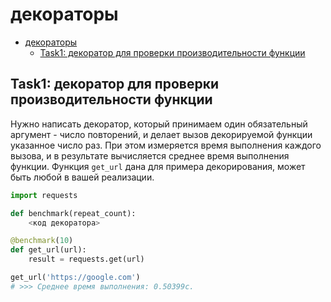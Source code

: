 # декораторы

- [декораторы](#декораторы)
  - [Task1: декоратор для проверки производительности функции](#task1-декоратор-для-проверки-производительности-функции)

## Task1: декоратор для проверки производительности функции

Нужно написать декоратор, который принимаем один обязательный аргумент - число повторений, и делает вызов декорируемой функции указанное число раз. При этом измеряется время выполнения каждого вызова, и в результате вычисляется среднее время выполнения функции. Функция `get_url` дана для примера декорирования, может быть любой в вашей реализации.

```python
import requests

def benchmark(repeat_count):
    <код декоратора>

@benchmark(10)
def get_url(url):
    result = requests.get(url)

get_url('https://google.com')
# >>> Среднее время выполнения: 0.50399с.
```
